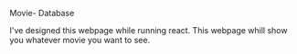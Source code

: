 Movie- Database

I've designed this webpage while running react.
This webpage whill show you whatever movie you want to see.
